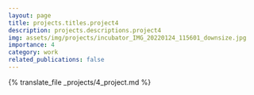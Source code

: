 ```yaml
---
layout: page
title: projects.titles.project4
description: projects.descriptions.project4
img: assets/img/projects/incubator_IMG_20220124_115601_downsize.jpg
importance: 4
category: work
related_publications: false
---
```


{% translate_file _projects/4_project.md %}
